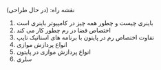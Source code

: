 نقشه راه:
(در حال طراحی)
1. باینری چیست و چطور همه چیز در کامپیوتر باینری است
2. اختصاص فضا در رم چطور کار می کند
3. تفاوت اختصاص رم در پایتون با برنامه های استاتیک تایپ 
4. انواع پردازش موازی
5. انواع پردازش موازی در پایتون
6. سلری